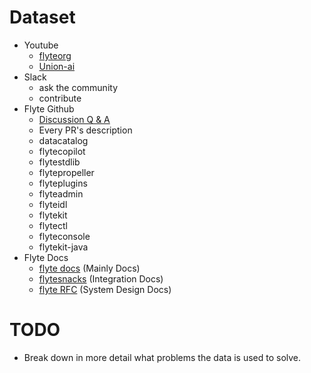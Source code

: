 # Dataset
- Youtube
    - [flyteorg](https://www.youtube.com/@flyteorg/videos)
    - [Union-ai](https://www.youtube.com/@union-ai)
- Slack
    - ask the community
    - contribute
- Flyte Github
    - [Discussion Q & A](https://github.com/flyteorg/flyte/discussions/categories/q-a?discussions_q=is%3Aopen+category%3AQ%26A+is%3Aanswered)
    - Every PR's description
    - datacatalog
    - flytecopilot
    - flytestdlib
    - flytepropeller
    - flyteplugins
    - flyteadmin
    - flyteidl
    - flytekit
    - flytectl
    - flyteconsole
    - flytekit-java
- Flyte Docs
    - [flyte docs](https://github.com/flyteorg/flyte/tree/master/docs) (Mainly Docs)
    - [flytesnacks](https://github.com/flyteorg/flytesnacks) (Integration Docs)
    - [flyte RFC](https://github.com/flyteorg/flyte/tree/master/rfc) (System Design Docs)

# TODO
- Break down in more detail what problems the data is used to solve.
